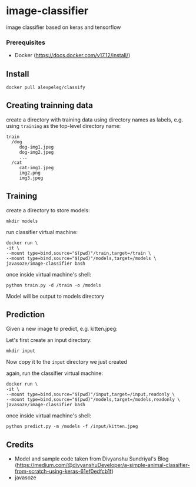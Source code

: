 # image-classifier
image classifier based on keras and tensorflow

### Prerequisites
* Docker (https://docs.docker.com/v17.12/install/)

## Install
```
docker pull alexpeleg/classify
```

## Creating trainning data

create a directory with training data using directory names as labels, e.g. using `training` as the top-level directory name:

```
train
  /dog
     dog-img1.jpeg
     dog-img2.jpeg
     ...
  /cat
     cat-img1.jpeg
     img2.png
     img3.jpeg
```

## Training

create a directory to store models:
```
mkdir models
```

run classifier virtual machine:
```
docker run \
-it \
--mount type=bind,source="$(pwd)"/train,target=/train \
--mount type=bind,source="$(pwd)"/models,target=/models \
javasoze/image-classifier bash
```

once inside virtual machine's shell:
```
python train.py -d /train -o /models
```

Model will be output to models directory

## Prediction

Given a new image to predict, e.g. kitten.jpeg:

Let's first create an input directory:
```
mkdir input
```

Now copy it to the `input` directory we just created

again, run the classifier virtual machine:
```
docker run \
-it \
--mount type=bind,source="$(pwd)"/input,target=/input,readonly \
--mount type=bind,source="$(pwd)"/models,target=/models,readonly \
javasoze/image-classifier bash
```
once inside virtual machine's shell:
```
python predict.py -m /models -f /input/kitten.jpeg
```

## Credits
* Model and sample code taken from Divyanshu Sundriyal's Blog (https://medium.com/@divyanshuDeveloper/a-simple-animal-classifier-from-scratch-using-keras-61ef0edfcb1f)
* javasoze
